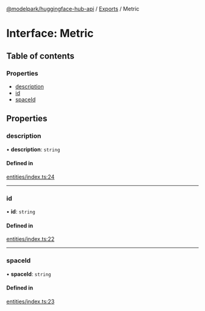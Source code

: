 [@modelpark/huggingface-hub-api](../README.md) / [Exports](../modules.md) / Metric

# Interface: Metric

## Table of contents

### Properties

- [description](Metric.md#description)
- [id](Metric.md#id)
- [spaceId](Metric.md#spaceid)

## Properties

### description

• **description**: `string`

#### Defined in

[entities/index.ts:24](https://github.com/model-park/huggingface-hub-api/blob/ddc4144/src/entities/index.ts#L24)

___

### id

• **id**: `string`

#### Defined in

[entities/index.ts:22](https://github.com/model-park/huggingface-hub-api/blob/ddc4144/src/entities/index.ts#L22)

___

### spaceId

• **spaceId**: `string`

#### Defined in

[entities/index.ts:23](https://github.com/model-park/huggingface-hub-api/blob/ddc4144/src/entities/index.ts#L23)
